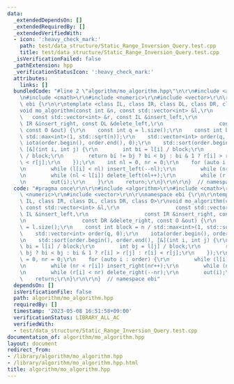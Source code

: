 ```yaml
---
data:
  _extendedDependsOn: []
  _extendedRequiredBy: []
  _extendedVerifiedWith:
  - icon: ':heavy_check_mark:'
    path: test/data_structure/Static_Range_Inversion_Query.test.cpp
    title: test/data_structure/Static_Range_Inversion_Query.test.cpp
  _isVerificationFailed: false
  _pathExtension: hpp
  _verificationStatusIcon: ':heavy_check_mark:'
  attributes:
    links: []
  bundledCode: "#line 2 \"algorithm/mo_algorithm.hpp\"\n\r\n#include <algorithm>\r\
    \n#include <cmath>\r\n#include <numeric>\r\n#include <vector>\r\n\r\nnamespace\
    \ ebi {\r\n\r\ntemplate <class IL, class IR, class DL, class DR, class O>\r\n\
    void mo_algorithm(const int &n, const std::vector<int> &l,\r\n               \
    \   const std::vector<int> &r, const IL &insert_left,\r\n                  const\
    \ IR &insert_right, const DL &delete_left,\r\n                  const DR &delete_right,\
    \ const O &out) {\r\n    const int q = l.size();\r\n    const int block = n /\
    \ std::max<int>(1, std::sqrt(n));\r\n    std::vector<int> order(q, 0);\r\n   \
    \ iota(order.begin(), order.end(), 0);\r\n    std::sort(order.begin(), order.end(),\
    \ [&](int i, int j) {\r\n        int bi = l[i] / block;\r\n        int bj = l[j]\
    \ / block;\r\n        return bi != bj ? bi < bj : bi & 1 ? r[i] > r[j] : r[i]\
    \ < r[j];\r\n    });\r\n    int nl = 0, nr = 0;\r\n    for (auto i : order) {\r\
    \n        while (l[i] < nl) insert_left(--nl);\r\n        while (nr < r[i]) insert_right(nr++);\r\
    \n        while (nl < l[i]) delete_left(nl++);\r\n        while (r[i] < nr) delete_right(--nr);\r\
    \n        out(i);\r\n    }\r\n    return;\r\n}\r\n\r\n}  // namespace ebi\n"
  code: "#pragma once\r\n\r\n#include <algorithm>\r\n#include <cmath>\r\n#include\
    \ <numeric>\r\n#include <vector>\r\n\r\nnamespace ebi {\r\n\r\ntemplate <class\
    \ IL, class IR, class DL, class DR, class O>\r\nvoid mo_algorithm(const int &n,\
    \ const std::vector<int> &l,\r\n                  const std::vector<int> &r, const\
    \ IL &insert_left,\r\n                  const IR &insert_right, const DL &delete_left,\r\
    \n                  const DR &delete_right, const O &out) {\r\n    const int q\
    \ = l.size();\r\n    const int block = n / std::max<int>(1, std::sqrt(n));\r\n\
    \    std::vector<int> order(q, 0);\r\n    iota(order.begin(), order.end(), 0);\r\
    \n    std::sort(order.begin(), order.end(), [&](int i, int j) {\r\n        int\
    \ bi = l[i] / block;\r\n        int bj = l[j] / block;\r\n        return bi !=\
    \ bj ? bi < bj : bi & 1 ? r[i] > r[j] : r[i] < r[j];\r\n    });\r\n    int nl\
    \ = 0, nr = 0;\r\n    for (auto i : order) {\r\n        while (l[i] < nl) insert_left(--nl);\r\
    \n        while (nr < r[i]) insert_right(nr++);\r\n        while (nl < l[i]) delete_left(nl++);\r\
    \n        while (r[i] < nr) delete_right(--nr);\r\n        out(i);\r\n    }\r\n\
    \    return;\r\n}\r\n\r\n}  // namespace ebi"
  dependsOn: []
  isVerificationFile: false
  path: algorithm/mo_algorithm.hpp
  requiredBy: []
  timestamp: '2023-05-08 16:51:58+09:00'
  verificationStatus: LIBRARY_ALL_AC
  verifiedWith:
  - test/data_structure/Static_Range_Inversion_Query.test.cpp
documentation_of: algorithm/mo_algorithm.hpp
layout: document
redirect_from:
- /library/algorithm/mo_algorithm.hpp
- /library/algorithm/mo_algorithm.hpp.html
title: algorithm/mo_algorithm.hpp
---
```

